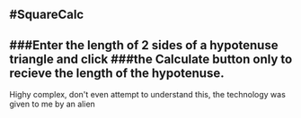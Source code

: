#SquareCalc
----------------------------------------------------------------------
###Enter the length of 2 sides of a hypotenuse triangle and click 
###the Calculate button only to recieve the length of the hypotenuse.
----------------------------------------------------------------------
Highy complex, don't even attempt to understand this, the technology
was given to me by an alien
